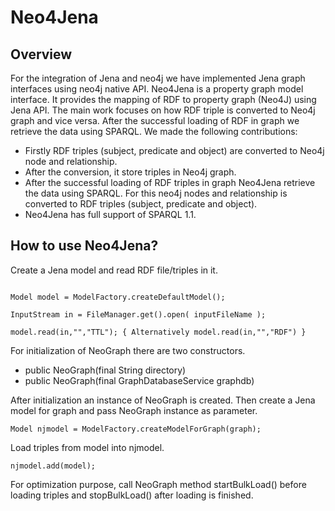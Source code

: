Neo4Jena
========
Overview
--------

For the integration of Jena and neo4j we have implemented Jena graph interfaces using neo4j native API.
Neo4Jena is a property graph model interface. It provides the mapping of RDF to property graph (Neo4J) using Jena API.  The main work focuses on how RDF triple is converted to Neo4j graph and vice versa. After the successful loading of RDF in graph we retrieve the data using SPARQL.  We made the following contributions:
* Firstly RDF triples (subject, predicate and object) are converted to Neo4j node and relationship. 
* After the conversion, it store triples in Neo4j graph.
* After the successful loading of RDF triples in graph Neo4Jena retrieve the data using SPARQL. For this neo4j nodes and relationship is converted to RDF triples (subject, predicate and object).
* Neo4Jena has full support of SPARQL 1.1.

How to use Neo4Jena?
--------------------

Create a Jena model and read RDF file/triples in it.

```

Model model = ModelFactory.createDefaultModel();

InputStream in = FileManager.get().open( inputFileName );

model.read(in,"","TTL"); { Alternatively model.read(in,"","RDF") }

```

For initialization of NeoGraph there are two constructors.
* public NeoGraph(final String directory)
* public NeoGraph(final GraphDatabaseService graphdb)

After initialization an instance of NeoGraph is created. Then create a Jena model for graph and pass NeoGraph instance as parameter.

```
Model njmodel = ModelFactory.createModelForGraph(graph);
```

Load triples from model into njmodel.

```
njmodel.add(model);
```

For optimization purpose, call NeoGraph method startBulkLoad() before loading triples and stopBulkLoad() after loading is finished.
